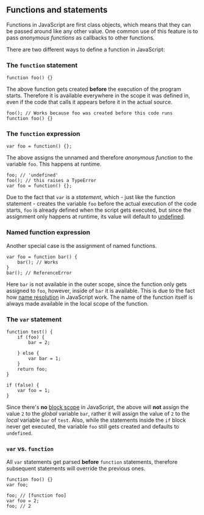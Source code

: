 ## Functions and statements

Functions in JavaScript are first class objects, which means that they can be 
passed around like any other value. One common use of this feature is to pass
*anonymous functions* as callbacks to other functions. 

There are two different ways to define a function in JavaScript:

### The `function` statement

    function foo() {}

The above function gets created **before** the execution of the program starts.
Therefore it is available everywhere in the scope it was defined in, even if the
code that calls it appears before it in the actual source.

    foo(); // Works because foo was created before this code runs
    function foo() {}

### The `function` expression

    var foo = function() {};

The above assigns the unnamed and therefore *anonymous function* to the variable
`foo`. This happens at runtime.

    foo; // 'undefined'
    foo(); // this raises a TypeError
    var foo = function() {};

Due to the fact that `var` is a *statement*, which - just like the function 
statement - creates the variable `foo` before the actual execution of the code
starts, `foo` is already defined when the script gets executed, but since the 
assignment only happens at runtime, its value will default to 
[undefined](#undefined).

### Named function expression

Another special case is the assignment of named functions.

    var foo = function bar() {
        bar(); // Works
    }
    bar(); // ReferenceError

Here `bar` is not available in the outer scope, since the function only gets
assigned to `foo`, however, inside of `bar` it is available. This is due to the
fact how [name resolution](#scopes) in JavaScript work. The name of the function
itself is always made available in the local scope of the function.

### The `var` statement

    function test() {
        if (foo) {
            bar = 2;

        } else {
            var bar = 1;
        }
        return foo;
    }

    if (false) {
        var foo = 1;
    }

Since there's **no** [block scope](#scopes) in JavaScript, the above will
**not** assign the value `2` to the *global* variable `bar`, rather it will 
assign the value of `2` to the *local* variable `bar` of `test`. 
Also, while the statements inside the `if` block never get executed, the variable
`foo` still gets created and defaults to `undefined`.

### `var` vs. `function`

All `var` statements get parsed **before** `function` statements, therefore 
subsequent statements will override the previous ones.

    function foo() {}
    var foo;

    foo; // [function foo]
    var foo = 2;
    foo; // 2

